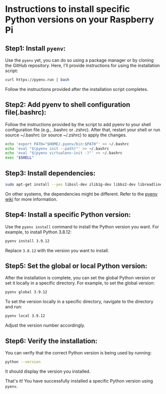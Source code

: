 # Instructions to install specific Python versions on your Raspberry Pi

## Step1: **Install `pyenv`:**
   Use the `pyenv` yet, you can do so using a package manager or by cloning the GitHub repository. Here, I'll provide instructions for using the installation script:

   ```bash
   curl https://pyenv.run | bash
   ```

   Follow the instructions provided after the installation script completes.

## Step2: **Add pyenv to shell configuration file(.bashrc):**
   Follow the instructions provided by the script to add pyenv to your shell configuration file (e.g., .bashrc or .zshrc). After that, restart your shell or run source ~/.bashrc (or source ~/.zshrc) to apply the changes.

   ```bash
   echo 'export PATH="$HOME/.pyenv/bin:$PATH"' >> ~/.bashrc
   echo 'eval "$(pyenv init --path)"' >> ~/.bashrc
   echo 'eval "$(pyenv virtualenv-init -)"' >> ~/.bashrc
   exec "$SHELL"
   ```

## Step3: **Install dependencies:**

   ```bash
   sudo apt-get install --yes libssl-dev zlib1g-dev libbz2-dev libreadline-dev libsqlite3-dev llvm libncurses5-dev libncursesw5-dev xz-utils tk-dev libgdbm-dev lzma lzma-dev tcl-dev libxml2-dev libxmlsec1-dev libffi-dev liblzma-dev wget curl make build-essential openssl
   ```

   On other systems, the dependencies might be different. Refer to the [pyenv wiki](https://github.com/pyenv/pyenv/wiki/Common-build-problems) for more information.

## Step4: **Install a specific Python version:**
   Use the `pyenv install` command to install the Python version you want. For example, to install Python 3.8.12:

   ```bash
   pyenv install 3.9.12
   ```

   Replace `3.8.12` with the version you want to install.

## Step5: **Set the global or local Python version:**
   After the installation is complete, you can set the global Python version or set it locally in a specific directory. For example, to set the global version:

   ```bash
   pyenv global 3.9.12
   ```

   To set the version locally in a specific directory, navigate to the directory and run:

   ```bash
   pyenv local 3.9.12
   ```

   Adjust the version number accordingly.

## Step6: **Verify the installation:**
   You can verify that the correct Python version is being used by running:

   ```bash
   python --version
   ```

   It should display the version you installed.

That's it! You have successfully installed a specific Python version using `pyenv`.

